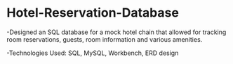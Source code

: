 # Hotel-Reservation-Database

-Designed an SQL database for a mock hotel chain that allowed for tracking room reservations, guests, room information and various amenities.

-Technologies Used: SQL, MySQL, Workbench, ERD design
